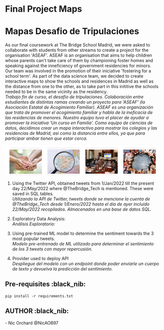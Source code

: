 # Final Project Maps
# Mapas Desafio de Tripulaciones

As our final coursework at The Bridge School Madrid, we were asked to collaborate with students from other streams to create a project for the organisation 'ASEAF'. ASEAF is an organisation that aims to help children whose parents can't take care of them by championing foster homes and speaking against the inneficiency of government residencies for minors. Our team was involved in the promotion of their iniciative 'fostering for a school term'. As part of the data science team, we decided to create interactive maps to show the schools and residences in Madrid as well as the distance from one to the other, as to take part in this inititive the schools needed to be in the same vicinity as the residency. <br>
<em>Trabajo fin de curso, el desafio de tripulaciones. Colaboración entre estudiantes de distintas ramas creando un proyecto para 'ASEAF' (la Asociación Estatal de Acogimiento Familiar). ASEAF es una organización que trata de promover el acogimiento familiar y habla de la ineficacia de las residencias de menores. Nuestro equipo tuvo el placer de ayudar a promover la iniciativa 'Un curso en Familia'. Como equipo de ciencias de datos, decidimos crear un mapa interactivo para mostrar los colegios y las residencias de Madrid, asi como la distancia entre ellos, ya que para participar ambar tienen que estar cerca.  </em> 

![ASEAF](./images/ASEAF.png?raw=true "ASEAF") 

1. Using the Twitter API, obtained tweets from 1/Jan/2022 till the present day 22/May/2022 where @TheBridge_Tech is mentioned. These were saved in SQL tables. <br> <em>Utilizando la API de Twitter, tweets donde se mencione la cuenta de @TheBridge_Tech desde 1/Enero/2022 hasta el día de ayer incluído 22/May/2022 recopilados. Almacenados en una base de datos SQL.</em>

2. Exploratory Data Analysis:  <br> <em>Análisis Exploratorio: </em>

3. Using pre-trained ML model to determine the sentiment towards the 3 most popular tweets.  <br> <em>Modelo pre-entrenado de ML utilizado para determinar el sentimiento de los 3 tweets con mayor repercusión. </em>

4. Provider used to deploy API  <br> <em>Despliegue del modelo con un endpoint donde poder enviarle un cuerpo de texto y devuelva la predicción del sentimiento.</em>
  
<h2>Pre-requisites :black_nib: </h2>

```
pip install -r requirements.txt 
```

<h2>AUTHOR :black_nib: </h2>
- Nic Orchard @NicAOB97
